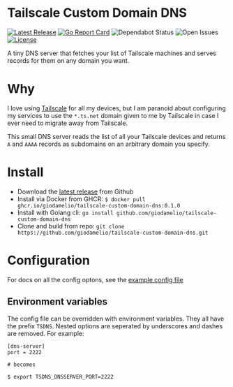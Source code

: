 # Tailscale Custom Domain DNS

[![Latest Release](https://flat.badgen.net/github/release/giodamelio/tailscale-custom-domain-dns)](https://github.com/giodamelio/tailscale-custom-domain-dns/releases/latest)
[![Go Report Card](https://goreportcard.com/badge/github.com/giodamelio/tailscale-custom-domain-dns)](https://goreportcard.com/report/github.com/giodamelio/tailscale-custom-domain-dns)
![Dependabot Status](https://flat.badgen.net/github/dependabot/giodamelio/tailscale-custom-domain-dns)
![Open Issues](https://flat.badgen.net/github/open-issues/giodamelio/tailscale-custom-domain-dns)
[![License](https://flat.badgen.net/github/license/giodamelio/tailscale-custom-domain-dns)](https://github.com/giodamelio/tailscale-custom-domain-dns/blob/master/LICENSE)

A tiny DNS server that fetches your list of Tailscale machines and serves records for them on any domain you want.

# Why

I love using [Tailscale](https://tailscale.com/) for all my devices, but I am paranoid about configuring my services to use the `*.ts.net` domain given to me by Tailscale in case I ever need to migrate away from Tailscale.

This small DNS server reads the list of all your Tailscale devices and returns `A` and `AAAA` records as subdomains on an arbitrary domain you specify.

# Install

 - Download the [latest release](https://github.com/giodamelio/tailscale-custom-domain-dns/releases) from Github
 - Install via Docker from GHCR: `$ docker pull ghcr.io/giodamelio/tailscale-custom-domain-dns:0.1.0`
 - Install with Golang cli: `go install github.com/giodamelio/tailscale-custom-domain-dns`
 - Clone and build from repo: `git clone https://github.com/giodamelio/tailscale-custom-domain-dns.git`

# Configuration

For docs on all the config optons, see the [example config file](examples/tailscale-custom-domain-dns.toml)

## Environment variables

The config file can be overridden with environment variables. They all have the prefix `TSDNS`. Nested options are seperated by underscores and dashes are removed. For example:

```
[dns-server]
port = 2222

# becomes

$ export TSDNS_DNSSERVER_PORT=2222
```
